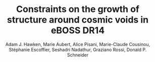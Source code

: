 ---
number: "29"
title: "Constraints on the growth of structure around cosmic voids in eBOSS DR14"
arxiv_link: "https://arxiv.org/abs/1909.04394"
arxiv_id: "1909.04394"
author: "Adam J. Hawken, Marie Aubert, Alice Pisani, Marie-Claude Cousinou, St&eacute;phanie Escoffier, Seshadri Nadathur, Graziano Rossi, Donald P. Schneider"
reviewed: True
journal: "JCAP, 6, 012 (2020)"
doi: "10.1088/1475-7516/2020/06/012"
---